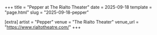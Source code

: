 +++
title = "Pepper at The Rialto Theater"
date = 2025-09-18
template = "page.html"
slug = "2025-09-18-pepper"

[extra]
artist = "Pepper"
venue = "The Rialto Theater"
venue_url = "https://www.rialtotheatre.com/"
+++
